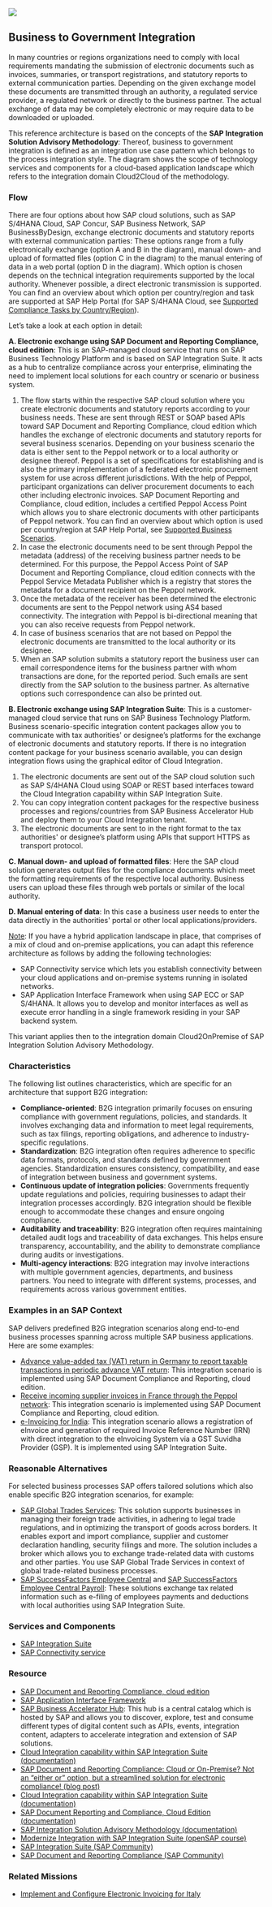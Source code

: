 <!-- dc-ref-arch-metadata : 
    {
        "id": "ref-arch-b2g-integration",
        "name": "Business to Government Integration",
        "shortDescription": "In many countries or regions organizations need to comply with local requirements mandating the submission of electronic documents such as invoices, summaries, or transport registrations, and statutory reports to external communication parties.",
        "archDiagramLink": "images/ref-arch-b2g-integration.png",
        "tags": "Integration, business-to-government integration, b2g, drc, isa-m, process integration style, cloud integration, sap integration, edocuments, compliance, sap document reporting and compliance",
        "category": "Integration"
    }
dc-ref-arch-metadata  -->
![](images/ref-arch-b2g-integration.png)
<!-- dc-ref-arch-detail-page-start -->
## **Business to Government Integration**
In many countries or regions organizations need to comply with local requirements mandating the submission of electronic documents such as invoices, summaries, or transport registrations, and statutory reports to external communication parties. Depending on the given exchange model these documents are transmitted through an authority, a regulated service provider, a regulated network or directly to the business partner. The actual exchange of data may be completely electronic or may require data to be downloaded or uploaded.

This reference architecture is based on the concepts of the **SAP Integration Solution Advisory Methodology**: Thereof, business to government integration is defined as an integration use case pattern which belongs to the process integration style. The diagram shows the scope of technology services and components for a cloud-based application landscape which refers to the integration domain Cloud2Cloud of the methodology. 

### Flow
There are four options about how SAP cloud solutions, such as SAP S/4HANA Cloud, SAP Concur, SAP Business Network, SAP BusinessByDesign, exchange electronic documents and statutory reports with external communication parties: These options range from a fully electronically exchange (option A and B in the diagram), manual down- and upload of formatted files (option C in the diagram) to the manual entering of data in a web portal (option D in the diagram). Which option is chosen depends on the technical integration requirements supported by the local authority. Whenever possible, a direct electronic transmission is supported. You can find an overview about which option per country/region and task are supported at SAP Help Portal (for SAP S/4HANA Cloud, see [Supported Compliance Tasks by Country/Region](https://help.sap.com/docs/SAP_S4HANA_CLOUD/71af4585db6d4904b1724730f3776c9b/097165e9c1074038847625e5c53e07d2.html?q=format&locale=en-US)).

Let’s take a look at each option in detail:

**A.	Electronic exchange using SAP Document and Reporting Compliance, cloud edition**: This is an SAP-managed cloud service that runs on SAP Business Technology Platform and is based on SAP Integration Suite. It acts as a hub to centralize compliance across your enterprise, eliminating the need to implement local solutions for each country or scenario or business system.
1.	The flow starts within the respective SAP cloud solution where you create electronic documents and statutory reports according to your business needs. These are sent through REST or SOAP based APIs toward SAP Document and Reporting Compliance, cloud edition which handles the exchange of electronic documents and statutory reports for several business scenarios. Depending on your business scenario the data is either sent to the Peppol network or to a local authority or designee thereof. Peppol is a set of specifications for establishing and is also the primary implementation of a federated electronic procurement system for use across different jurisdictions. With the help of Peppol, participant organizations can deliver procurement documents to each other including electronic invoices. SAP Document Reporting and Compliance, cloud edition, includes a certified Peppol Access Point which allows you to share electronic documents with other participants of Peppol network. You can find an overview about which option is used per country/region at SAP Help Portal, see [Supported Business Scenarios](https://help.sap.com/docs/cloud-edition/sap-document-and-reporting-compliance-cloud-edition/supported-business-scenarios?locale=en-US).
2.	In case the electronic documents need to be sent through Peppol the metadata (address) of the receiving business partner needs to be determined. For this purpose, the Peppol Access Point of SAP Document and Reporting Compliance, cloud edition connects with the Peppol Service Metadata Publisher which is a registry that stores the metadata for a document recipient on the Peppol network.
3.	Once the metadata of the receiver has been determined the electronic documents are sent to the Peppol network using AS4 based connectivity. The integration with Peppol is bi-directional meaning that you can also receive requests from Peppol network.
4.	In case of business scenarios that are not based on Peppol the electronic documents are transmitted to the local authority or its designee.
5.	When an SAP solution submits a statutory report the business user can email correspondence items for the business partner with whom transactions are done, for the reported period. Such emails are sent directly from the SAP solution to the business partner. As alternative options such correspondence can also be printed out.
   
**B.	Electronic exchange using SAP Integration Suite**: This is a customer-managed cloud service that runs on SAP Business Technology Platform. Business scenario-specific integration content packages allow you to communicate with tax authorities' or designee’s platforms for the exchange of electronic documents and statutory reports. If there is no integration content package for your business scenario available, you can design integration flows using the graphical editor of Cloud Integration.
1.	The electronic documents are sent out of the SAP cloud solution such as SAP S/4HANA Cloud using SOAP or REST based interfaces toward the Cloud Integration capability within SAP Integration Suite.
2.	You can copy integration content packages for the respective business processes and regions/countries from SAP Business Accelerator Hub and deploy them to your Cloud Integration tenant.
3.	The electronic documents are sent to in the right format to the tax authorities' or designee’s platform using APIs that support HTTPS as transport protocol.
   
**C.	Manual down- and upload of formatted files**: Here the SAP cloud solution generates output files for the compliance documents which meet the formatting requirements of the respective local authority. Business users can upload these files through web portals or similar of the local authority.

**D.	Manual entering of data**: In this case a business user needs to enter the data directly in the authorities' portal or other local applications/providers.

<ins>Note</ins>: If you have a hybrid application landscape in place, that comprises of a mix of cloud and on-premise applications, you can adapt this reference architecture as follows by adding the following technologies:
- SAP Connectivity service which lets you establish connectivity between your cloud applications and on-premise systems running in isolated networks.
- SAP Application Interface Framework when using SAP ECC or SAP S/4HANA. It allows you to develop and monitor interfaces as well as execute error handling in a single framework residing in your SAP backend system.
  
This variant applies then to the integration domain Cloud2OnPremise of SAP Integration Solution Advisory Methodology.

### Characteristics
The following list outlines characteristics, which are specific for an architecture that support B2G integration:
- **Compliance-oriented**: B2G integration primarily focuses on ensuring compliance with government regulations, policies, and standards. It involves exchanging data and information to meet legal requirements, such as tax filings, reporting obligations, and adherence to industry-specific regulations.
- **Standardization**: B2G integration often requires adherence to specific data formats, protocols, and standards defined by government agencies. Standardization ensures consistency, compatibility, and ease of integration between business and government systems.
- **Continuous update of integration policies**: Governments frequently update regulations and policies, requiring businesses to adapt their integration processes accordingly. B2G integration should be flexible enough to accommodate these changes and ensure ongoing compliance.
- **Auditability and traceability**: B2G integration often requires maintaining detailed audit logs and traceability of data exchanges. This helps ensure transparency, accountability, and the ability to demonstrate compliance during audits or investigations.
- **Multi-agency interactions**: B2G integration may involve interactions with multiple government agencies, departments, and business partners. You need to integrate with different systems, processes, and requirements across various government entities.

### Examples in an SAP Context
SAP delivers predefined B2G integration scenarios along end-to-end business processes spanning across multiple SAP business applications. Here are some examples:
- [Advance value-added tax (VAT) return in Germany to report taxable transactions in periodic advance VAT return](https://help.sap.com/docs/SAP_S4HANA_CLOUD/e2d057b7b4df44ba941a040d4dda2956/baa2fa30ee324777b4d61c4af642ec10.html?locale=en-US): This integration scenario is implemented using SAP Document Compliance and Reporting, cloud edition.
- [Receive incoming supplier invoices in France through the Peppol network](https://help.sap.com/docs/SAP_S4HANA_CLOUD/e2d057b7b4df44ba941a040d4dda2956/baa2fa30ee324777b4d61c4af642ec10.html?locale=en-US): This integration scenario is implemented using SAP Document Compliance and Reporting, cloud edition.
- [e-Invoicing for India](https://help.sap.com/docs/SAP_S4HANA_CLOUD/634261119fec4d58970471f2c4a9a740/b85a1a7c09f7419f817c732083695bbc.html?locale=en-US): This integration scenario allows a registration of eInvoice and generation of required Invoice Reference Number (IRN) with direct integration to the eInvoicing System via a GST Suvidha Provider (GSP). It is implemented using SAP Integration Suite.

### Reasonable Alternatives
For selected business processes SAP offers tailored solutions which also enable specific B2G integration scenarios, for example: 
- [SAP Global Trades Services](https://help.sap.com/docs/SAP_SUCCESSFACTORS_EMPLOYEE_CENTRAL?locale=en-US): This solution supports businesses in managing their foreign trade activities, in adhering to legal trade regulations, and in optimizing the transport of goods across borders. It enables export and import compliance, supplier and customer declaration handling, security filings and more. The solution includes a broker which allows you to exchange trade-related data with customs and other parties. 
You use SAP Global Trade Services in context of global trade-related business processes.
- [SAP SuccessFactors Employee Central](https://help.sap.com/docs/SAP_SUCCESSFACTORS_EMPLOYEE_CENTRAL?locale=en-US) and [SAP SuccessFactors Employee Central Payroll](https://help.sap.com/docs/SAP_SUCCESSFACTORS_EMPLOYEE_CENTRAL_PAYROLL?locale=en-US): These solutions exchange tax related information such as e-filing of employees payments and deductions with local authorities using SAP Integration Suite.
<!-- dc-ref-arch-detail-page-end -->

### Services and Components
<!-- dc-ref-arch-services-start -->
- [SAP Integration Suite](https://discovery-center.cloud.sap/serviceCatalog/integration-suite?region=all)
- [SAP Connectivity service](https://discovery-center.cloud.sap/serviceCatalog/connectivity-service?region=all)
<!-- dc-ref-arch-services-end -->

<!-- dc-ref-arch-resources-start -->
### Resource
- [SAP Document and Reporting Compliance, cloud edition](https://help.sap.com/docs/cloud-edition?locale=en-US)
- [SAP Application Interface Framework](https://help.sap.com/docs/SAP_APPLICATION_INTERFACE_FRAMEWORK_OVERVIEW)
- [SAP Business Accelerator Hub](https://hub.sap.com)<!-- dc-res-metadata: {"description": "This hub is a central catalog which is hosted by SAP and allows you to discover, explore, test and consume different types of digital content such as APIs, events, integration content, adapters to accelerate integration and extension of SAP solutions."} dc-res-metadata -->: This hub is a central catalog which is hosted by SAP and allows you to discover, explore, test and consume different types of digital content such as APIs, events, integration content, adapters to accelerate integration and extension of SAP solutions.
- [Cloud Integration capability within SAP Integration Suite (documentation)](https://help.sap.com/docs/cloud-integration)
- [SAP Document and Reporting Compliance: Cloud or On-Premise? Not an “either or” option, but a streamlined solution for electronic compliance! (blog post)](https://blogs.sap.com/2023/06/03/sap-document-and-reporting-compliance-cloud-or-on-premise-not-an-either-or-option-but-a-streamlined-solution-for-electronic-compliance/)
- [Cloud Integration capability within SAP Integration Suite (documentation)](https://help.sap.com/docs/cloud-integration)
- [SAP Document Reporting and Compliance, Cloud Edition (documentation)](https://help.sap.com/docs/cloud-edition?locale=en-US)
- [SAP Integration Solution Advisory Methodology (documentation)](https://help.sap.com/docs/architecture_guidance/f64ada51d9f44c83a751b96f955aad5a/85bcc8675d3e42718279bf7b87dafc2d.html?locale=en-US)
- [Modernize Integration with SAP Integration Suite (openSAP course)](https://open.sap.com/courses/btp3)
- [SAP Integration Suite (SAP Community)](https://community.sap.com/topics/integration-suite)
- [SAP Document and Reporting Compliance (SAP Community)](https://community.sap.com/topics/document-reporting-compliance)
<!-- dc-ref-arch-resources-end -->

### Related Missions
<!-- dc-ref-arch-related-missions-start -->
- [Implement and Configure Electronic Invoicing for Italy](https://discovery-center.cloud.sap/missiondetail/3067/3079/)
<!-- dc-ref-arch-related-missions-end -->
